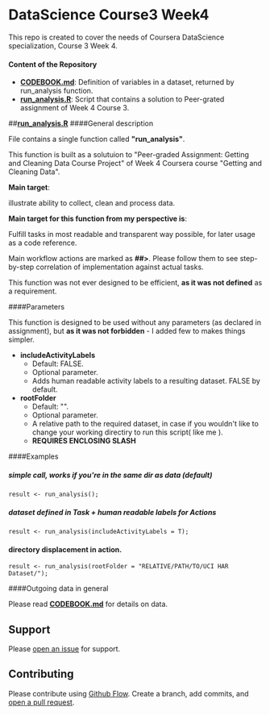 # DataScience Course3 Week4
This repo is created to cover the needs of Coursera DataScience specialization, Course 3 Week 4.

#### Content of the Repository
- [**CODEBOOK.md**](https://github.com/ZingerDerGOD/DSC_C3_W4/CODEBOOK.md): Definition of variables in a dataset, returned by run_analysis function.
- [**run_analysis.R**](https://github.com/ZingerDerGOD/DSC_C3_W4/run_analysis.R): Script that contains a solution to Peer-grated assignment of Week 4 Course 3.

##[**run_analysis.R**](https://github.com/ZingerDerGOD/DSC_C3_W4/run_analysis.R)
####General description

File contains a single function called **"run_analysis"**.

This function is built as a solutuion to "Peer-graded Assignment: Getting and Cleaning Data Course Project" of Week 4 Coursera course "Getting and Cleaning Data".

**Main target**: 

illustrate ability to collect, clean and process data.

**Main target for this function from my perspective is**: 

Fulfill tasks in most readable and transparent way possible, for later usage as a code reference.

Main workflow actions are marked as **##>**. Please follow them to see step-by-step correlation of implementation against actual tasks.

This function was not ever designed to be efficient, **as it was not defined** as a requirement.


####Parameters 

This function is designed to be used without any parameters (as declared in assignment), but **as it was not forbidden** - I added few to makes things simpler.

- **includeActivityLabels**
	 - Default: FALSE.
	 - Optional parameter.
	 - Adds human readable activity labels to a resulting dataset. FALSE by default.
- **rootFolder**
	 - Default: "".
	 - Optional parameter.
	 - A relative path to the required dataset, in case if you wouldn't like to change your working directiry to run this script( like me ). 
	 - **REQUIRES ENCLOSING SLASH**

####Examples
##### simple call, works if you're in the same dir as data (default)
```
result <- run_analysis(); 
```
##### dataset defined in Task + human readable labels for Actions
```
result <- run_analysis(includeActivityLabels = T); 
```
#### directory displacement in action.
```
result <- run_analysis(rootFolder = "RELATIVE/PATH/TO/UCI HAR Dataset/"); 
```

####Outgoing data in general

Please read [**CODEBOOK.md**](https://github.com/ZingerDerGOD/DSC_C3_W4/CODEBOOK.md) for details on data.

## Support

Please [open an issue](https://github.com/ZingerDerGOD/DSC_C3_W4/issues/new) for support.

## Contributing

Please contribute using [Github Flow](https://guides.github.com/introduction/flow/). Create a branch, add commits, and [open a pull request](https://github.com/ZingerDerGOD/DSC_C3_W4/compare/).